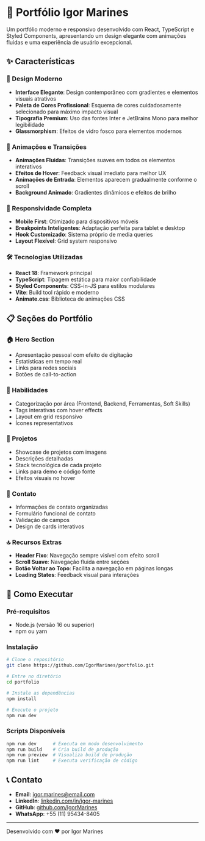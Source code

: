 # 🚀 Portfólio Igor Marines

Um portfólio moderno e responsivo desenvolvido com React, TypeScript e Styled Components, apresentando um design elegante com animações fluidas e uma experiência de usuário excepcional.

## ✨ Características

### 🎨 Design Moderno
- **Interface Elegante**: Design contemporâneo com gradientes e elementos visuais atrativos
- **Paleta de Cores Profissional**: Esquema de cores cuidadosamente selecionado para máximo impacto visual
- **Tipografia Premium**: Uso das fontes Inter e JetBrains Mono para melhor legibilidade
- **Glassmorphism**: Efeitos de vidro fosco para elementos modernos

### 🌊 Animações e Transições
- **Animações Fluidas**: Transições suaves em todos os elementos interativos
- **Efeitos de Hover**: Feedback visual imediato para melhor UX
- **Animações de Entrada**: Elementos aparecem gradualmente conforme o scroll
- **Background Animado**: Gradientes dinâmicos e efeitos de brilho

### 📱 Responsividade Completa
- **Mobile First**: Otimizado para dispositivos móveis
- **Breakpoints Inteligentes**: Adaptação perfeita para tablet e desktop
- **Hook Customizado**: Sistema próprio de media queries
- **Layout Flexível**: Grid system responsivo

### 🛠️ Tecnologias Utilizadas
- **React 18**: Framework principal
- **TypeScript**: Tipagem estática para maior confiabilidade
- **Styled Components**: CSS-in-JS para estilos modulares
- **Vite**: Build tool rápido e moderno
- **Animate.css**: Biblioteca de animações CSS

## 📋 Seções do Portfólio

### 🏠 Hero Section
- Apresentação pessoal com efeito de digitação
- Estatísticas em tempo real
- Links para redes sociais
- Botões de call-to-action

### 🚀 Habilidades
- Categorização por área (Frontend, Backend, Ferramentas, Soft Skills)
- Tags interativas com hover effects
- Layout em grid responsivo
- Ícones representativos

### 💼 Projetos
- Showcase de projetos com imagens
- Descrições detalhadas
- Stack tecnológica de cada projeto
- Links para demo e código fonte
- Efeitos visuais no hover

### 📧 Contato
- Informações de contato organizadas
- Formulário funcional de contato
- Validação de campos
- Design de cards interativos

### 🔝 Recursos Extras
- **Header Fixo**: Navegação sempre visível com efeito scroll
- **Scroll Suave**: Navegação fluida entre seções
- **Botão Voltar ao Topo**: Facilita a navegação em páginas longas
- **Loading States**: Feedback visual para interações

## 🚀 Como Executar

### Pré-requisitos
- Node.js (versão 16 ou superior)
- npm ou yarn

### Instalação
```bash
# Clone o repositório
git clone https://github.com/IgorMarines/portfolio.git

# Entre no diretório
cd portfolio

# Instale as dependências
npm install

# Execute o projeto
npm run dev
```

### Scripts Disponíveis
```bash
npm run dev      # Executa em modo desenvolvimento
npm run build    # Cria build de produção
npm run preview  # Visualiza build de produção
npm run lint     # Executa verificação de código
```

## 📞 Contato

- **Email**: igor.marines@email.com
- **LinkedIn**: [linkedin.com/in/igor-marines](https://linkedin.com/in/igor-marines)
- **GitHub**: [github.com/IgorMarines](https://github.com/IgorMarines)
- **WhatsApp**: +55 (11) 95434-8405

---

Desenvolvido com ❤️ por Igor Marines
